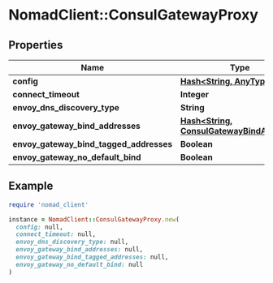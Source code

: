# NomadClient::ConsulGatewayProxy

## Properties

| Name | Type | Description | Notes |
| ---- | ---- | ----------- | ----- |
| **config** | [**Hash&lt;String, AnyType&gt;**](AnyType.md) |  | [optional] |
| **connect_timeout** | **Integer** |  | [optional] |
| **envoy_dns_discovery_type** | **String** |  | [optional] |
| **envoy_gateway_bind_addresses** | [**Hash&lt;String, ConsulGatewayBindAddress&gt;**](ConsulGatewayBindAddress.md) |  | [optional] |
| **envoy_gateway_bind_tagged_addresses** | **Boolean** |  | [optional] |
| **envoy_gateway_no_default_bind** | **Boolean** |  | [optional] |

## Example

```ruby
require 'nomad_client'

instance = NomadClient::ConsulGatewayProxy.new(
  config: null,
  connect_timeout: null,
  envoy_dns_discovery_type: null,
  envoy_gateway_bind_addresses: null,
  envoy_gateway_bind_tagged_addresses: null,
  envoy_gateway_no_default_bind: null
)
```

